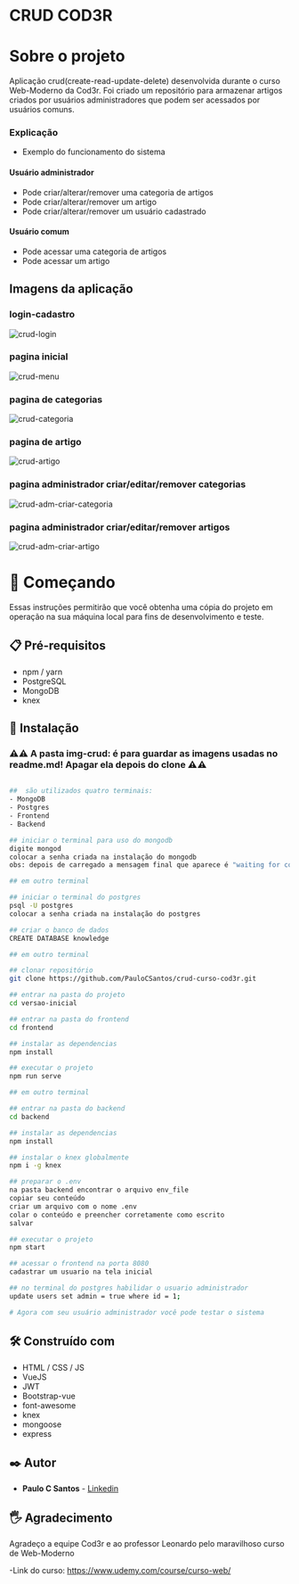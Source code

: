 # CRUD COD3R 

# Sobre o projeto

Aplicação crud(create-read-update-delete) desenvolvida durante o curso Web-Moderno da Cod3r. Foi criado um repositório para armazenar artigos criados por usuários administradores que podem ser acessados por usuários comuns.

### Explicação

- Exemplo do funcionamento do sistema

#### Usuário administrador

- Pode criar/alterar/remover uma categoria de artigos
- Pode criar/alterar/remover um artigo
- Pode criar/alterar/remover um usuário cadastrado

#### Usuário comum

- Pode acessar uma categoria de artigos
- Pode acessar um artigo

## Imagens da aplicação

### login-cadastro

![crud-login](img-crud/crud-login.png)

### pagina inicial

![crud-menu](img-crud/crud-menu.png)

### pagina de categorias

![crud-categoria](img-crud/crud-categorias.png)

### pagina de artigo

![crud-artigo](img-crud/crud-artigo.png)

### pagina administrador criar/editar/remover categorias

![crud-adm-criar-categoria](img-crud/crud-adm-criar-categorias.png)

### pagina administrador criar/editar/remover artigos

![crud-adm-criar-artigo](img-crud/crud-adm-criar-artigo.png)

# 🚀 Começando

Essas instruções permitirão que você obtenha uma cópia do projeto em operação na sua máquina local para fins de desenvolvimento e teste.

## 📋 Pré-requisitos

- npm / yarn
- PostgreSQL
- MongoDB
- knex

## 🔧 Instalação
### :warning::warning: **A pasta img-crud**: é para guardar as imagens usadas no readme.md! Apagar ela depois do clone :warning::warning:
``` bash

##  são utilizados quatro terminais:
- MongoDB
- Postgres
- Frontend
- Backend

## iniciar o terminal para uso do mongodb
digite mongod
colocar a senha criada na instalação do mongodb
obs: depois de carregado a mensagem final que aparece é "waiting for connections on port 27017"

## em outro terminal

## iniciar o terminal do postgres
psql -U postgres
colocar a senha criada na instalação do postgres

## criar o banco de dados
CREATE DATABASE knowledge

## em outro terminal

## clonar repositório
git clone https://github.com/PauloCSantos/crud-curso-cod3r.git

## entrar na pasta do projeto
cd versao-inicial

## entrar na pasta do frontend
cd frontend

## instalar as dependencias
npm install

## executar o projeto
npm run serve

## em outro terminal

## entrar na pasta do backend
cd backend

## instalar as dependencias
npm install

## instalar o knex globalmente
npm i -g knex

## preparar o .env
na pasta backend encontrar o arquivo env_file
copiar seu conteúdo
criar um arquivo com o nome .env
colar o conteúdo e preencher corretamente como escrito
salvar

## executar o projeto
npm start

## acessar o frontend na porta 8080
cadastrar um usuario na tela inicial

## no terminal do postgres habilidar o usuario administrador
update users set admin = true where id = 1;

# Agora com seu usuário administrador você pode testar o sistema
```

## 🛠️ Construído com

- HTML / CSS / JS  
- VueJS
- JWT 
- Bootstrap-vue
- font-awesome
- knex
- mongoose
- express

## ✒️ Autor

* **Paulo C Santos** - [Linkedin](https://www.linkedin.com/in/paulocsantos1995/)

## 🖐️ Agradecimento

Agradeço a equipe Cod3r e ao professor Leonardo pelo maravilhoso curso de Web-Moderno 

-Link do curso: https://www.udemy.com/course/curso-web/
